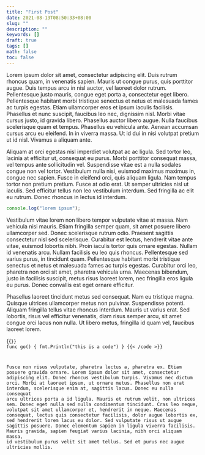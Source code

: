 ```yaml
---
title: "First Post"
date: 2021-08-13T08:50:33+08:00
slug: ""
description: ""
keywords: []
draft: true
tags: []
math: false
toc: false
---
```


Lorem ipsum dolor sit amet, consectetur adipiscing elit. Duis rutrum rhoncus quam, in venenatis sapien. Mauris ut congue purus, quis porttitor augue. Duis tempus arcu in nisl auctor, vel laoreet dolor rutrum. Pellentesque justo mauris, congue eget porta a, consectetur eget libero. Pellentesque habitant morbi tristique senectus et netus et malesuada fames ac turpis egestas. Etiam ullamcorper eros et ipsum iaculis facilisis. Phasellus et nunc suscipit, faucibus leo nec, dignissim nisl. Morbi vitae cursus justo, id gravida libero. Phasellus auctor libero augue. Nulla faucibus scelerisque quam et tempus. Phasellus eu vehicula ante. Aenean accumsan cursus arcu eu eleifend. In in viverra massa. Ut id dui in nisi volutpat pretium ut id nisl. Vivamus a aliquam ante.

Aliquam at orci egestas nisl imperdiet volutpat ac ac ligula. Sed tortor leo, lacinia at efficitur ut, consequat eu purus. Morbi porttitor consequat massa, vel tempus ante sollicitudin vel. Suspendisse vitae est a nulla sodales congue non vel tortor. Vestibulum nulla nisi, euismod maximus maximus in, congue nec sapien. Fusce in eleifend orci, quis aliquam ligula. Nam tempus tortor non pretium pretium. Fusce at odio erat. Ut semper ultricies nisl ut iaculis. Sed efficitur tellus non leo vestibulum interdum. Sed fringilla ac elit eu rutrum. Donec rhoncus in lectus id interdum.

```javascript
console.log("lorem ipsum");
```

Vestibulum vitae lorem non libero tempor vulputate vitae at massa. Nam vehicula nisi mauris. Etiam fringilla semper quam, sit amet posuere libero ullamcorper sed. Donec scelerisque rutrum odio. Praesent sagittis consectetur nisl sed scelerisque. Curabitur est lectus, hendrerit vitae ante vitae, euismod lobortis nibh. Proin iaculis tortor quis ornare egestas. Nullam id venenatis arcu. Nullam facilisis eu leo quis rhoncus. Pellentesque sed varius purus, in tincidunt quam. Pellentesque habitant morbi tristique senectus et netus et malesuada fames ac turpis egestas. Curabitur orci leo, pharetra non orci sit amet, pharetra vehicula urna. Maecenas bibendum, justo in facilisis suscipit, metus risus laoreet lorem, nec fringilla eros ligula eu purus. Donec convallis est eget ornare efficitur.

Phasellus laoreet tincidunt metus sed consequat. Nam eu tristique magna. Quisque ultrices ullamcorper metus non pulvinar. Suspendisse potenti. Aliquam fringilla tellus vitae rhoncus interdum. Mauris ut varius erat. Sed lobortis, risus vel efficitur venenatis, diam risus semper arcu, sit amet congue orci lacus non nulla. Ut libero metus, fringilla id quam vel, faucibus laoreet lorem.

{{<code language="go" title="sample code" expand="Foo" collapse="Hide" isCollapsed="false">}}
func go() {
  fmt.Println("this is a code")
}
{{< /code >}}

Fusce non risus vulputate, pharetra lectus a, pharetra ex. Etiam posuere gravida ornare. Lorem ipsum dolor sit amet, consectetur adipiscing elit. Donec rhoncus vestibulum turpis. Vivamus nec dictum orci. Morbi at laoreet ipsum, ut ornare metus. Phasellus non erat interdum, scelerisque enim at, sagittis lacus. Donec eu nulla consequat arcu ultrices porta a id ligula. Mauris et rutrum velit, non ultrices sem. Donec eget nulla sed nulla condimentum tincidunt. Cras leo neque, volutpat sit amet ullamcorper et, hendrerit in neque. Maecenas consequat, lectus quis consectetur facilisis, dolor augue lobortis ex, sed hendrerit lorem lacus eu dolor. Sed vulputate risus ut augue sagittis posuere. Donec elementum sapien in ligula viverra facilisis. Mauris gravida, sapien feugiat varius lacinia, nibh orci aliquam massa, id vestibulum purus velit sit amet tellus. Sed et purus nec augue ultricies mollis.

